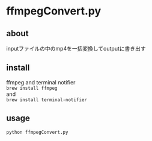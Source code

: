 # ffmpegConvert.py

## about
inputファイルの中のmp4を一括変換してoutputに書き出す   

## install
ffmpeg and terminal notifier   
``` brew install ffmpeg ```   
and   
``` brew install terminal-notifier ```

## usage
```python ffmpegConvert.py```   
